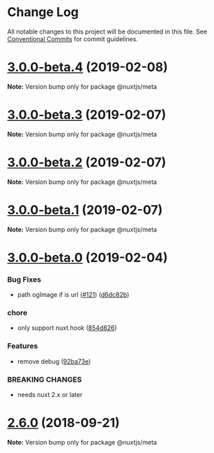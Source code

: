 # Change Log

All notable changes to this project will be documented in this file.
See [Conventional Commits](https://conventionalcommits.org) for commit guidelines.

# [3.0.0-beta.4](https://github.com/nuxt-community/pwa-module/compare/v3.0.0-beta.3...v3.0.0-beta.4) (2019-02-08)

**Note:** Version bump only for package @nuxtjs/meta





# [3.0.0-beta.3](https://github.com/nuxt-community/pwa-module/compare/v3.0.0-beta.2...v3.0.0-beta.3) (2019-02-07)

**Note:** Version bump only for package @nuxtjs/meta





# [3.0.0-beta.2](https://github.com/nuxt-community/pwa-module/compare/v3.0.0-beta.1...v3.0.0-beta.2) (2019-02-07)

**Note:** Version bump only for package @nuxtjs/meta





# [3.0.0-beta.1](https://github.com/nuxt-community/pwa-module/compare/v3.0.0-beta.0...v3.0.0-beta.1) (2019-02-07)

**Note:** Version bump only for package @nuxtjs/meta





# [3.0.0-beta.0](https://github.com/nuxt-community/pwa-module/compare/v2.6.0...v3.0.0-beta.0) (2019-02-04)


### Bug Fixes

* path ogImage if is url ([#121](https://github.com/nuxt-community/pwa-module/issues/121)) ([d6dc82b](https://github.com/nuxt-community/pwa-module/commit/d6dc82b))


### chore

* only support nuxt.hook ([854d826](https://github.com/nuxt-community/pwa-module/commit/854d826))


### Features

* remove debug ([92ba73e](https://github.com/nuxt-community/pwa-module/commit/92ba73e))


### BREAKING CHANGES

* needs nuxt 2.x or later





<a name="2.6.0"></a>
# [2.6.0](https://github.com/nuxt-community/pwa-module/compare/v2.5.0...v2.6.0) (2018-09-21)

**Note:** Version bump only for package @nuxtjs/meta
